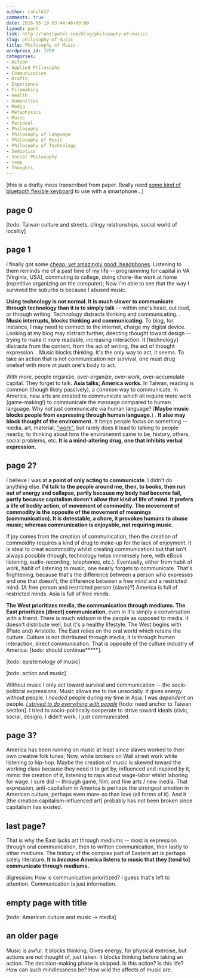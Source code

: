 ```yaml
---
author: rahil627
comments: true
date: 2016-06-10 03:44:46+00:00
layout: post
link: http://rahilpatel.com/blog/philosophy-of-music/
slug: philosophy-of-music
title: Philosophy of Music
wordpress_id: 7709
categories:
- Action
- Applied Philosophy
- Communication
- Drafts
- Experience
- Filmmaking
- Health
- Humanities
- Media
- Metaphysics
- Music
- Personal
- Philosophy
- Philosophy of Language
- Philosophy of Music
- Philosophy of Technology
- Semiotics
- Social Philosophy
- temp
- Thoughts
---
```


[this is a drafty mess transcribed from paper. Really need [some kind of bluetooth flexible keyboard](https://www.amazon.com/Sungwoo-Wireless-Silicone-Keyboard-Waterproof/dp/B01DU5KI08?ie=UTF8&*Version*=1&*entries*=0) to use with a smartphone...]



## page 0


[todo: Taiwan culture and streets, clingy relationships, social world of locality]



## page 1


I finally got some [cheap, yet amazingly good, headphones](http://www.head-fi.org/t/561951/philips-she3580-iem-review-how-can-something-sound-so-good-for-10). Listening to them reminds me of a past time of my life -- programming for capital in VA [Virginia, USA], commuting to college, doing chore-like work at home (repetitive organizing on the computer); Now I'm able to see that the way I survived the suburbs is because I abused music.

**Using technology is not normal. It is much slower to communicate through technology than it is to simply talk** -- within one's head, out loud, or through writing. Technology distracts thinking and communicating.
.
**Music interrupts, blocks thinking and communicating.** To blog, for instance, I may need to connect to the internet, charge my digital device. Looking at my blog may distract further, directing thought toward design -- trying to make it more readable, increasing interaction. It [technology] distracts from the content, from the act of writing, the act of thought expression. 
.
Music blocks thinking. It's the only way to act, it seems. To take an action that is not communication nor survival, one must drug onelsef with more ot push one's body to act.

With more, people organize, over-organize, over-work, over-accumulate capital. They forget to talk. **Asia talks; America works.** In Taiwan, reading is common (though likely passively), a common way to communicate. In America, new arts are created to communicate which all require more work (game-making!) to communicate the message compared to human language. Why not just communicate via human language? (**Maybe music blocks people from expressing through human language.**)
.
**It also may block thought of the environment.** It helps people focus on something -- media, art, material, ["work"](https://tavaana.org/sites/default/files/raymond-williams-keywords.pdf), but rarely does it lead to talking to people nearby, to thinking about how the environemnt came to be, history, others, social problems, etc. **It is a mind-altering drug, one that inhibits verbal expression.**



## page 2?


I believe I was at **a point of only acting to communicate**. I didn't do anything else. **I'd talk to the people around me, then, to books, then run out of energy and collapse, partly because my body had become fail, partly because capitalism doesn't allow that kind of life of mind. It prefers a life of bodily action, of movement of commodity. The movement of commodity is the opposite of the movement of meanings (communication). It is detestable, a chore, it provokes humans to abuse music; whereas communication is enjoyable, not requiring music.**

If joy comes from the creation of communication, then the creation of commoidity requires a kind of drug to make-up for the lack of enjoyment. It is ideal to creat ecommodity whilst creating communicationl but that isn't always possible (though, technology helps immensely here, with eBook listening, audio-recording, telephones, etc.). Eventually, either from habit of work, habit of listening to music, one nearly forgets to communicate. That's frightening, because that's the difference between a person who expresses and one that doesn't, the difference between a free mind and a restricted mind. [A free person and restricted person {slave}?] America is full of restricted minds. Asia is full of free minds.

**The West prioritizes media, the communication through mediums. The East prioritizes [direct] communication**, even in it's simply a conversation with a friend. There is much widsom in the people as opposed to media. It doesn't distribute well, but it's a healthy lifestyle. The West begins with (Plato and) Aristotle. The East relies on the oral world which retains the culture. Culture is not distributed through media; It is through human interaction, direct communication. That is opposite of the culture industry of America. [todo: should continue*****].

[todo: epistemology of music]

[todo: action and music]

Without music I only act toward survival and communication -- the socio-political expressions. Music allows me to live unsocially. It gives energy without people. I _needed_ people during my time in Asia. I was _dependent_ on people. _[I strived to do everything with people](http://www.rahilpatel.com/blog/capitalistic-behavior)_ [todo: need anchor to Taiwan section]. I tried to socio-politically cooperate to strive toward ideals (civic, social, design). I didn't work, I just communicated.



## page 3?


America has been running on music at least since slaves worked to their own creative folk tunes; Now, white brokers on Wall street work while listening to hip-hop. Maybe the creation of music is skewed toward the working class because they need it to get by, influenced and inspired by it, mimic the creation of it, listening to raps about wage-labor whilst laboring for wage. I sure did -- through game, film, and fine arts / new media. That expression, anti-capitalism in America is perhaps the strongest emotion in American culture, perhaps even more-so than love (all forms of it). And it [the creation capitalism-influenced art] probably has not been broken since capitalism has existed.



## last page?


That is why the East lacks art through mediums -- most is expression through oral communication, then to written communication, then lastly to other mediums. The history of the complex part of Eastern art is perhaps solely literature. **It is _because_ America listens to music that they [tend to] communicate through mediums.**

digression: How is communication prioritized? I guess that's left to attention. Communication is just information.



## empty page with title


[todo: American culture and music -> media]



## an older page


Music is awful. It blocks thinking. Gives energy, for physical exercise, but actions are not thought of, just taken. It blocks thinking before taking an action. The decision-making phase is skipped. Is this action? Is this life? How can such mindlessness be? How wild the affects of music are.
